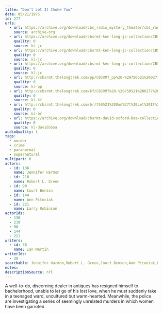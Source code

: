 ```yaml
---
title: "Don't Let It Choke You"
date: 05/21/1975
id: 277
urls: 
  - url: https://archive.org/download/cbs_radio_mystery_theater/cbs_radio_mystery_theater-0251-0300.zip/cbs_radio_mystery_theater-0251-0300%2Fcbsrmt_0277_dont_let_it_choke_you.mp3
    source: archive-org
  - url: https://archive.org/download/cbsrmt-ken-long-jc-collection/CBSRMT - 750521 0277 Don 't Let It Choke You vbr fb2_jc.mp3
    quality: 0
    source: kl-jc
  - url: https://archive.org/download/cbsrmt-ken-long-jc-collection/CBSRMT - 750521 0277 Don 't Let It Choke You vbr kb2_jc.mp3
    quality: 0
    source: kl-jc
  - url: https://archive.org/download/cbsrmt-ken-long-jc-collection/CBSRMT - 750521 0277 Don 't Let It Choke You vbr kb_jc.mp3
    quality: 0
    source: kl-jc
  - url: http://cbsrmt.thelongtrek.com/pp/CBSRMT_pp%20-%20750521%200277%20Don%27t%20Let%20It%20Choke%20You.mp3
    quality: 0
    source: kl-pp
  - url: http://cbsrmt.thelongtrek.com/kf/CBSRMT%20-%20750521%200277%20Don%27t%20Let%20It%20Choke%20You_kf.mp3
    quality: 0
    source: kl-kf
  - url: http://cbsrmt.thelongtrek.com/br/750521%20Don%27t%20Let%20It%20Choke%20You-WOR.mp3
    quality: 0
    source: kl-br
  - url: https://archive.org/download/cbsrmt-david-oxford-boa-collection/CBSRMT-750521-0277-Don't-Let-It-Choke-You-(64-44)_kf-{BoA}.mp3
    quality: 0
    source: kl-davidoboa
audioQuality: 1
tags: 
  - murder
  - crime
  - paranormal
  - supernatural
multipart: 0
actors:  
  - id: 136
    name: Jennifer Harmon  
  - id: 210
    name: Robert L. Green  
  - id: 90
    name: Court Benson  
  - id: 144
    name: Ann Pitoniak  
  - id: 221
    name: Larry Robinson
actorIds:  
  - 136  
  - 210  
  - 90  
  - 144  
  - 221
writers:  
  - id: 38
    name: Ian Martin
writerIds:  
  - 38
searchable: Jennifer Harmon,Robert L. Green,Court Benson,Ann Pitoniak,Larry Robinson Ian Martin
notes: 
descriptionSource: nrl
---
```

A well-to-do, discerning dealer in antiques has resigned himself to bachelorhood, unable to let go of his lost love, when he must suddenly take in a teenaged ward, uncultured but warm-hearted. Meanwhile, the police are investigating a series of seemingly unrelated murders in which women have been garroted.